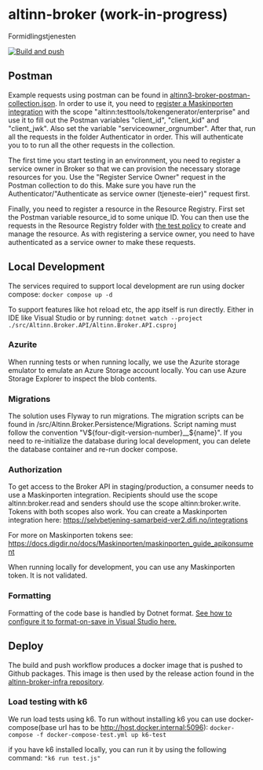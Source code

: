 # altinn-broker (work-in-progress)
Formidlingstjenesten

[![Build and push](https://github.com/Altinn/altinn-broker/actions/workflows/build-and-push.yml/badge.svg)](https://github.com/Altinn/altinn-broker/actions/workflows/build-and-push.yml)

## Postman

Example requests using postman can be found in [altinn3-broker-postman-collection.json](/altinn3-broker-postman-collection.json). In order to use it, you need to [register a Maskinporten integration](https://sjolvbetjening.test.samarbeid.digdir.no/auth/login) with the scope "altinn:testtools/tokengenerator/enterprise" and use it to fill out the Postman variables "client_id", "client_kid" and "client_jwk". Also set the variable "serviceowner_orgnumber". After that, run all the requests in the folder Authenticator in order. This will authenticate you to to run all the other requests in the collection.

The first time you start testing in an environment, you need to register a service owner in Broker so that we can provision the necessary storage resources for you. Use the "Register Service Owner" request in the Postman collection to do this. Make sure you have run the Authenticator/"Authenticate as service owner (tjeneste-eier)" request first. 

Finally, you need to register a resource in the Resource Registry. First set the Postman variable resource_id to some unique ID. You can then use the requests in the Resource Registry folder with [the test policy](/Test/Altinn.Broker.Tests/Data/BasePolicy.xml) to create and manage the resource. As with registering a service owner, you need to have authenticated as a service owner to make these requests.

## Local Development

The services required to support local development are run using docker compose:
```docker compose up -d```

To support features like hot reload etc, the app itself is run directly. Either in IDE like Visual Studio or by running:
```dotnet watch --project ./src/Altinn.Broker.API/Altinn.Broker.API.csproj```

### Azurite

When running tests or when running locally, we use the Azurite storage emulator to emulate an Azure Storage account locally. You can use Azure Storage Explorer to inspect the blob contents.

### Migrations

The solution uses Flyway to run migrations. The migration scripts can be found in /src/Altinn.Broker.Persistence/Migrations. Script naming must follow the convention "V${four-digit-version-number}__${name}".
If you need to re-initialize the database during local development, you can delete the database container and re-run docker compose.

### Authorization

To get access to the Broker API in staging/production, a consumer needs to use a Maskinporten integration. Recipients should use the scope altinn:broker.read and senders should use the scope altinn:broker.write. Tokens with both scopes also work. You can create a Maskinporten integration here:
https://selvbetjening-samarbeid-ver2.difi.no/integrations

For more on Maskinporten tokens see:
https://docs.digdir.no/docs/Maskinporten/maskinporten_guide_apikonsument

When running locally for development, you can use any Maskinporten token. It is not validated.

### Formatting

Formatting of the code base is handled by Dotnet format. [See how to configure it to format-on-save in Visual Studio here.](https://learn.microsoft.com/en-us/community/content/how-to-enforce-dotnet-format-using-editorconfig-github-actions#3---formatting-your-code-locally)

## Deploy

The build and push workflow produces a docker image that is pushed to Github packages. This image is then used by the release action found in the [altinn-broker-infra repository](https://github.com/Altinn/altinn-broker-infra).


### Load testing with k6

We run load tests using k6. To run without installing k6 you can use docker-compose(base url has to be http://host.docker.internal:5096):
```docker-compose -f docker-compose-test.yml up k6-test``` 

if you have k6 installed locally, you can run it by using the following command: 
```"k6 run test.js"```
